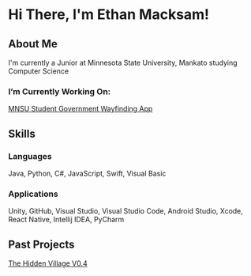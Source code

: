 # Hi There, I'm Ethan Macksam!
## About Me
I'm currently a Junior at Minnesota State University, Mankato studying Computer Science
### I’m Currently Working On:
[MNSU Student Government Wayfinding App](https://github.com/WayfindingWizards/WayfindingApp)
## Skills
### Languages
Java, Python, C#, JavaScript, Swift, Visual Basic
### Applications
Unity, GitHub, Visual Studio, Visual Studio Code, Android Studio, Xcode, React Native, Intellij IDEA, PyCharm
## Past Projects
[The Hidden Village V0.4](https://github.com/JThoe26/hidden_village_v0.4)


<!--
**eMack27/eMack27** is a ✨ _special_ ✨ repository because its `README.md` (this file) appears on your GitHub profile.

Here are some ideas to get you started:

- 🔭 I’m currently working on ...
- 🌱 I’m currently learning ...
- 👯 I’m looking to collaborate on ...
- 🤔 I’m looking for help with ...
- 💬 Ask me about ...
- 📫 How to reach me: ...
- 😄 Pronouns: ...
- ⚡ Fun fact: ...
-->
